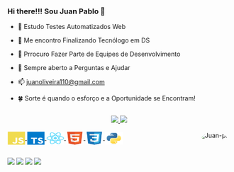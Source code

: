 ### Hi there!!! Sou Juan Pablo 👋

- 🔭 Estudo Testes Automatizados Web
- 🌱 Me encontro Finalizando Tecnólogo em DS
- 👯 Prrocuro Fazer Parte de Equipes de Desenvolvimento
- 💬 Sempre aberto a Perguntas e Ajudar
- 📫 juanoliveira110@gmail.com
- 🍀 Sorte é quando o esforço e a Oportunidade se Encontram!

  ##

<div align="center">
  <a href="https://github.com/juanpablocode">
  <img height="180em" src="https://github-readme-stats.vercel.app/api?username=juanpablocode&show_icons=true&theme=dark&include_all_commits=true&count_private=true"/>
  <img height="180em" src="https://github-readme-stats.vercel.app/api/top-langs/?username=juanpablocode&layout=compact&langs_count=7&theme=dark"/>
</div>
  
<div style="display: inline_block"><br>
  <img align="center" alt="Juan-Js" height="30" width="40" src="https://raw.githubusercontent.com/devicons/devicon/master/icons/javascript/javascript-plain.svg">
  <img align="center" alt="Juan-Ts" height="30" width="40" src="https://raw.githubusercontent.com/devicons/devicon/master/icons/typescript/typescript-plain.svg">
  <img align="center" alt="Juan-React" height="30" width="40" src="https://raw.githubusercontent.com/devicons/devicon/master/icons/react/react-original.svg">
  <img align="center" alt="Juan-HTML" height="30" width="40" src="https://raw.githubusercontent.com/devicons/devicon/master/icons/html5/html5-original.svg">
  <img align="center" alt="Juan-CSS" height="30" width="40" src="https://raw.githubusercontent.com/devicons/devicon/master/icons/css3/css3-original.svg">
  <img align="center" alt="Juan-Python" height="30" width="40" src="https://raw.githubusercontent.com/devicons/devicon/master/icons/python/python-original.svg">
  <img align="right" alt="Juan-pic" height="150" style="border-radius:50px;"
       src="https://cdn.discordapp.com/avatars/745698234739064873/72d3908434f39e7adfe3f2aaa53e0e3b.webp?size=80">
</div>

  ##
 
<div> 
  <a href="https://www.instagram.com/juan_pablo17k" target="_blank"><img src="https://img.shields.io/badge/-Instagram-%23E4405F?style=for-the-badge&logo=instagram&logoColor=white" target="_blank"></a>
 <a href="https://discord.gg/wagxzStdcR" target="_blank"><img src="https://img.shields.io/badge/Discord-7289DA?style=for-the-badge&logo=discord&logoColor=white" target="_blank"></a> 
  <a href = "mailto:juanoliveira110@gmail.com"><img src="https://img.shields.io/badge/-Gmail-%23333?style=for-the-badge&logo=gmail&logoColor=white" target="_blank"></a>
  <a href="https://www.linkedin.com/in/juan-pablo-01a210235" target="_blank"><img src="https://img.shields.io/badge/-LinkedIn-%230077B5?style=for-the-badge&logo=linkedin&logoColor=white" target="_blank"></a>
